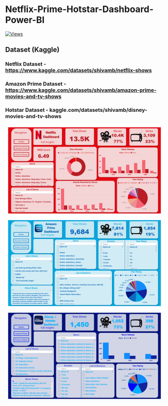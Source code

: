# Netflix-Prime-Hotstar-Dashboard-Power-BI

[![Views](https://visitor-badge.glitch.me/badge?page_id=undiscovered-genius.undiscovered-genius/Netflix-Prime-Hotstar-Dashboard-Power-BI)](https://github.com/undiscovered-genius/Netflix-Prime-Hotstar-Dashboard-Power-BI)

## Dataset (Kaggle)
### Netflix Dataset - https://www.kaggle.com/datasets/shivamb/netflix-shows
### Amazon Prime Dataset - https://www.kaggle.com/datasets/shivamb/amazon-prime-movies-and-tv-shows
### Hotstar Dataset - kaggle.com/datasets/shivamb/disney-movies-and-tv-shows

<img src='Pics\1.jpg' class="center">
<img src='Pics\2.jpg' class="center">
<img src='Pics\3.jpg' class="center">

